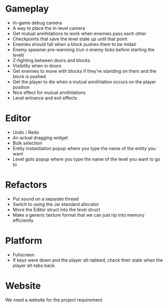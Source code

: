 # Gameplay
- In-game debug camera
- A way to place the in-level camera
- Get mutual annihilations to work when enemies pass each other
- Checkpoints that save the level state up until that point
- Enemies should fall when a block pushes them to be midair
- Enemy spawner pre-warming (run n enemy ticks before starting the level)
- Z-fighting between doors and blocks
- Visibility when in doors
- Get enemies to move with blocks if they're standing on them and the block is pushed
- Get the player to die when a mutual annihilation occurs on the player position
- Nice effect for mutual annihilations
- Level entrance and exit effects


# Editor
- Undo / Redo
- An actual dragging widget
- Bulk selection
- Entity instantiation popup where you type the name of the entity you want
- Level goto popup where you type the name of the level you want to go to


# Refactors
- Put sound on a separate thread
- Switch to using the Jai standard allocator
- Move the Editor struct into the level struct
- Make a generic texture format that we can just rip into memory efficiently


# Platform
- Fullscreen
- If keys were down and the player alt-tabbed, check their state when the player
alt-tabs back.


# Website
We need a website for the project requirement
